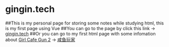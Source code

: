 # gingin.tech

##This is my personal page for storing some notes while studying html, this is my first page using Vue
##You can go to  the page by click this link -> [gingin.tech](https://www.gingin.tech)
##Or you can go to my first html page with some infomation about [Girl Cafe Gun 2](https://game.bilibili.com/sssj/) -> [咸鱼玩家](https://sssj.gingin.tech)
